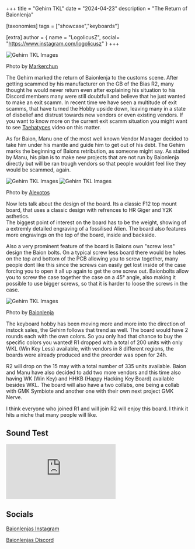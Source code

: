 +++
title = "Gehirn TKL"
date = "2024-04-23"
description = "The Return of Baionlenja"

[taxonomies]
tags = ["showcase","keyboards"]

[extra]
author = { name = "LogolicusZ", social= "https://www.instagram.com/logolicusz" }
+++

<img src="/imgs/Gehirn-article/Gehirn9.heic" alt="Gehirn TKL Images" title="Markerchun" class="TitleImage">
  
<p class="image-text">Photo by <a href="https://www.instagram.com/markerchun/">Markerchun</a></p>
  
The Gehirn marked the return of Baionlenja to the customs scene. After getting scammed by his manufacturer on the GB of the Bias R2, many thought he would never return even after explaining his situation to his Discord members many were still doubtfull and believe that he just wanted to make an exit scamm. In recent time we have seen a multitude of exit scamms, that have turned the Hobby upside down, leaving many in a state of disbelief and distrust towards new vendors or even existing vendors. If you want to know more on the current exit scamm situation you might want to see [Taehatypes](https://www.youtube.com/watch?v=2fdSJgInpsg) video on this matter.
  
As for Baion, Manu one of the most well known Vendor Manager decided to take him under his mantle and guide him to get out of his debt. The Gehirn marks the beginning of Baions retribution, as someone might say. As staited by Manu, his plan is to make new projects that are not run by Baionlenja directly but will be ran trough vendors so that people wouldnt feel like they would be scammed, again. 

<div class="duo">
<img src="/imgs/Gehirn-article/Gehirn1.jpeg" alt="Gehirn TKL Images" title="Alexotos" class="carImage"> 
<img src="/imgs/Gehirn-article/Gehirn2.jpeg" alt="Gehirn TKL Images" title="Alexotos" class="carImage">
</div>
<p class="image-text">Photo by <a href="https://www.instagram.com/alexotos/">Alexotos</a></p>
  
Now lets talk about the design of the board. Its a classic F12 top mount board, that uses a classic design with refrences to HR Giger and Y2K asthetics.  
The biggest point of interest on the board has to be the weight, showing of a extremly detailed engraving of a fossilised Alien. The board also features more engravings on the top of the board, inside and backside.
   
Also a very prominent feature of the board is Baions own "screw less" design the Baion bolts. On a typical screw less board there would be holes on the top and bottom of the PCB allowing you to screw together, many people dont like this since the screws can easily get lost inside of the case forcing you to open it all up again to get the one screw out. Baionbolts allow you to screw the case together the case on a 45° angle, also making it possible to use bigger screws, so that it is harder to loose the screws in the case.

<img src="/imgs/Gehirn-article/Gehirn12.webp" alt="Gehirn TKL Images" title="Markerchun" class="TitleImage">
  
<p class="image-text">Photo by <a href="https://www.instagram.com/baionlenja">Baionlenja</a></p>
  
The keyboard hobby has been moving more and more into the direction of instock sales, the Gehirn follows that trend as well. The board would have 2 rounds each with the own colors. So you only had that chance to buy the specific colors you wanted! R1 dropped with a total of 200 units with only WKL (Win Key Less) available, with vendors in 8 different regions, the boards were already produced and the preorder was open for 24h.
  
R2 will drop on the 15 may with a total number of 335 units available. Baion and Manu have also decided to add two more vendors and this time also having WK (Win Key) and HHKB (Happy Hacking Key Board) available besides WKL. The board will also have a two collabs, one being a collab with GMK Symbiote and another one with their own next project GMK Nerve. 
  
I think everyone who joined R1 and will join R2 will enjoy this board. I think it hits a niche that many people will like. 

## Sound Test
  
<iframe src="https://www.youtube.com/embed/nNGA-pVOH6k?si=oSCSeXzpCojrvfHl" title="YouTube video player" frameborder="0" allow="accelerometer; autoplay; clipboard-write; encrypted-media; gyroscope; picture-in-picture; web-share" referrerpolicy="strict-origin-when-cross-origin" allowfullscreen></iframe>
  
## Socials

[Baionlenjas Instagram](https://www.instagram.com/baionlenja/)
  
[Baionlenjas Discord](https://discord.com/invite/baionlenja)
